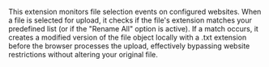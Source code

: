 This extension monitors file selection events on configured websites. When a file is selected for upload, it checks if the file's extension matches your predefined list (or if the "Rename All" option is active). If a match occurs, it creates a modified version of the file object locally with a .txt extension before the browser processes the upload, effectively bypassing website restrictions without altering your original file.
